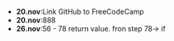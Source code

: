 - **20.nov**:Link GitHub to FreeCodeCamp
- **20.nov**:888
- **26.nov**:56 - 78 return value. fron step 78-> if
